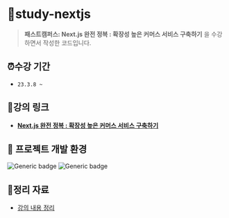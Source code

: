 # 📂study-nextjs

> **패스트캠퍼스: Next.js 완전 정복 : 확장성 높은 커머스 서비스 구축하기** 을 수강하면서 작성한 코드입니다.

## ⏰수강 기간

- `23.3.8 ~`

## 🔗강의 링크

- **[Next.js 완전 정복 : 확장성 높은 커머스 서비스 구축하기](https://fastcampus.co.kr/dev_online_nextjs)**

## 📌 프로젝트 개발 환경

![Generic badge](https://img.shields.io/badge/nodejs-v14.15.5-blue.svg) ![Generic badge](https://img.shields.io/badge/npm-v6.14.11-blue.svg)

## 📝정리 자료

- [강의 내용 정리](./Note.md)
